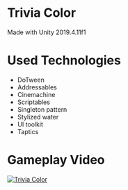 # Trivia Color
Made with Unity 2019.4.11f1

# Used Technologies
* DoTween
* Addressables
* Cinemachine
* Scriptables
* Singleton pattern
* Stylized water
* UI toolkit
* Taptics
  
# Gameplay Video
[![Trivia Color](https://img.youtube.com/vi/ToPGemjF0HY/0.jpg)](https://www.youtube.com/watch?v=ToPGemjF0HY)
